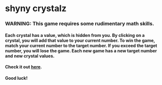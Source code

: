 # shyny crystalz

### WARNING: This game requires some rudimentary math skills. 

#### Each crystal has a value, which is hidden from you. By clicking on a crystal, you will add that value to your current number. To win the game, match your current number to the target number. If you exceed the target number, you will lose the game. Each new game has a new target number and new crystal values. 

#### Check it out [here](https://wllm-chndlr.github.io/shyny-crystalz/).

#### Good luck!